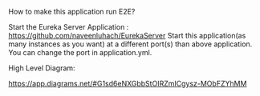 How to make this application run E2E?

Start the Eureka Server Application : https://github.com/naveenluhach/EurekaServer
Start this application(as many instances as you want) at a different port(s) than above application. You can change the port in application.yml.


High Level Diagram:

https://app.diagrams.net/#G1sd6eNXGbbStOIRZmICgysz-MObFZYhMM
